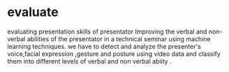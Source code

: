 # evaluate
evaluating presentation skills of presentator
Improving the verbal and non-verbal abilities of the presentator in a technical seminar using machine learning techniques.
we have to detect and analyze the presenter's voice,facial expression ,gesture and posture using video data and classify them into different levels of verbal and non verbal abiity .
